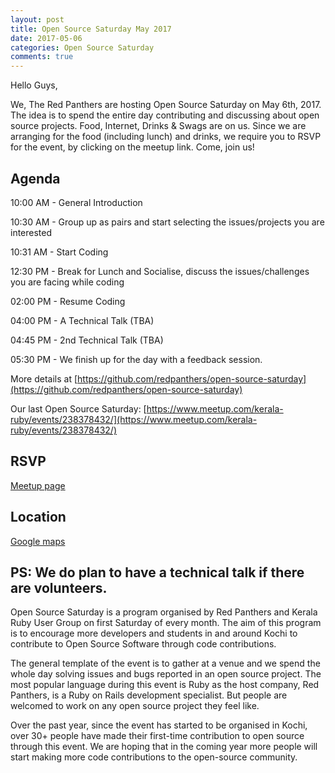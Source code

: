 ```yaml
---
layout: post
title: Open Source Saturday May 2017
date: 2017-05-06
categories: Open Source Saturday
comments: true
---
```



Hello Guys,

We, The Red Panthers are hosting Open Source Saturday on May 6th, 2017. The idea is to spend the entire day contributing and discussing about open source projects. Food, Internet, Drinks & Swags are on us. Since we are arranging for the food (including lunch) and drinks, we require you to RSVP for the event, by clicking on the meetup link. Come, join us!


Agenda
---------

10:00 AM - General Introduction

10:30 AM - Group up as pairs and start selecting the issues/projects you are interested

10:31 AM - Start Coding

12:30 PM - Break for Lunch and Socialise, discuss the issues/challenges you are facing while coding

02:00 PM - Resume Coding

04:00 PM - A Technical Talk (TBA)

04:45 PM - 2nd Technical Talk (TBA)

05:30 PM - We finish up for the day with a feedback session.

More details at [https://github.com/redpanthers/open-source-saturday](https://github.com/redpanthers/open-source-saturday)

Our last Open Source Saturday:
[https://www.meetup.com/kerala-ruby/events/238378432/](https://www.meetup.com/kerala-ruby/events/238378432/)

RSVP
-----

[Meetup page](https://www.meetup.com/kerala-ruby/events/239534422/)

Location
---------
[Google maps](https://goo.gl/maps/nyFryv4r6xQ2)

PS: We do plan to have a technical talk if there are volunteers.
-----------------------------------------------------------------

Open Source Saturday is a program organised by Red Panthers and Kerala Ruby User Group on first Saturday of every month. The aim of this program is to encourage more developers and students in and around Kochi to contribute to Open Source Software through code contributions.

The general template of the event is to gather at a venue and we spend the whole day solving issues and bugs reported in an open source project. The most popular language during this event is Ruby as the host company, Red Panthers, is a Ruby on Rails development specialist. But people are welcomed to work on any open source project they feel like.

Over the past year, since the event has started to be organised in Kochi, over 30+ people have made their first-time contribution to open source through this event. We are hoping that in the coming year more people will start making more code contributions to the open-source community.



